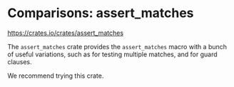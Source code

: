 # Comparisons: assert_matches

<https://crates.io/crates/assert_matches>

The `assert_matches` crate provides the `assert_matches` macro with a bunch of useful variations, such as for testing multiple matches, and for guard clauses. 

We recommend trying this crate.
